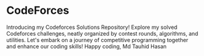 # CodeForces
Introducing my Codeforces Solutions Repository!  Explore my solved Codeforces challenges, neatly organized by contest rounds, algorithms, and utilities. Let's embark on a journey of competitive programming together and enhance our coding skills!  Happy coding, 
Md Tauhid Hasan
